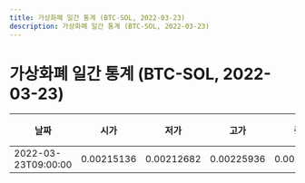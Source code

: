 ```yaml
---
title: 가상화폐 일간 통계 (BTC-SOL, 2022-03-23)
description: 가상화폐 일간 통계 (BTC-SOL, 2022-03-23)
---
```


가상화폐 일간 통계 (BTC-SOL, 2022-03-23)
===

|날짜|시가|저가|고가|종가|비고|
|--|--|--|--|--|--|
|2022-03-23T09:00:00|0.00215136|0.00212682|0.00225936|0.00221184|    |
